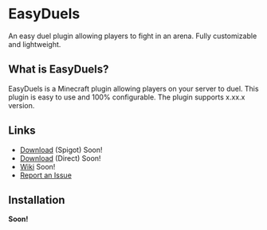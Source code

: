 # EasyDuels
An easy duel plugin allowing players to fight in an arena. Fully customizable and lightweight.

## What is EasyDuels?

EasyDuels is a Minecraft plugin allowing players on your server to duel. This plugin is easy to use and 100% configurable. The plugin supports x.xx.x version.

## Links

* [Download]() (Spigot) Soon!
* [Download]() (Direct) Soon!
* [Wiki]() Soon!
* [Report an Issue](https://github.com/Enzias/EasyDuels/issues)

## Installation
**Soon!**
